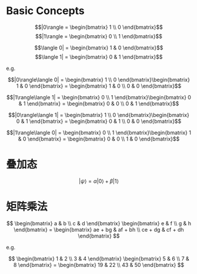 # Basic Concepts

$$|0\rangle = \begin{bmatrix} 1 \\ 0 \end{bmatrix}$$
$$|1\rangle = \begin{bmatrix} 0 \\ 1 \end{bmatrix}$$

$$\langle 0| = \begin{bmatrix} 1 & 0 \end{bmatrix}$$
$$\langle 1| = \begin{bmatrix} 0 & 1 \end{bmatrix}$$

e.g.

$$|0\rangle\langle 0| = \begin{bmatrix} 1 \\ 0 \end{bmatrix}\begin{bmatrix} 1 & 0 \end{bmatrix} = \begin{bmatrix} 1 & 0 \\ 0 & 0 \end{bmatrix}$$

$$|1\rangle\langle 1| = \begin{bmatrix} 0 \\ 1 \end{bmatrix}\begin{bmatrix} 0 & 1 \end{bmatrix} = \begin{bmatrix} 0 & 0 \\ 0 & 1 \end{bmatrix}$$

$$|0\rangle\langle 1| = \begin{bmatrix} 1 \\ 0 \end{bmatrix}\begin{bmatrix} 0 & 1 \end{bmatrix} = \begin{bmatrix} 0 & 1 \\ 0 & 0 \end{bmatrix}$$

$$|1\rangle\langle 0| = \begin{bmatrix} 0 \\ 1 \end{bmatrix}\begin{bmatrix} 1 & 0 \end{bmatrix} = \begin{bmatrix} 0 & 0 \\ 1 & 0 \end{bmatrix}$$

# 叠加态

$$|ψ\rangle = α|0\rangle + β|1\rangle$$

# 矩阵乘法

$$ \begin{bmatrix} a & b \\ c & d \end{bmatrix} \begin{bmatrix} e & f \\ g & h \end{bmatrix} = \begin{bmatrix} ae + bg & af + bh \\ ce + dg & cf + dh \end{bmatrix} $$

e.g.

$$ \begin{bmatrix} 1 & 2 \\ 3 & 4 \end{bmatrix} \begin{bmatrix} 5 & 6 \\ 7 & 8 \end{bmatrix} = \begin{bmatrix} 19 & 22 \\ 43 & 50 \end{bmatrix} $$
